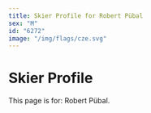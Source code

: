 ```yaml
---
title: Skier Profile for Robert Pübal
sex: "M"
id: "6272"
image: "/img/flags/cze.svg" 
---
```


# Skier Profile

This page is for: Robert Pübal.
    